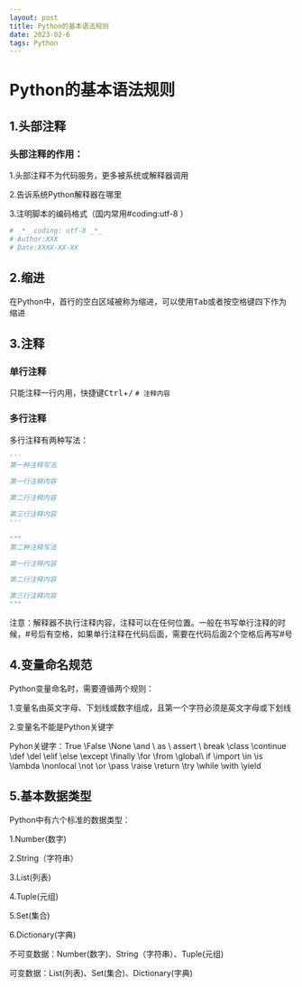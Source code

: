 ```yaml
---
layout: post
title: Python的基本语法规则
date: 2023-02-6
tags: Python
---
```





# Python的基本语法规则

## 1.头部注释
### 头部注释的作用：

1.头部注释不为代码服务，更多被系统或解释器调用

2.告诉系统Python解释器在哪里

3.注明脚本的编码格式（国内常用#coding:utf-8 ）

```python
# _*_ coding: utf-8 _*_
# Author:XXX
# Date:XXXX-XX-XX
```



## 2.缩进
在Python中，首行的空白区域被称为缩进，可以使用<kbd>Tab</kbd>或者按空格键四下作为缩进

## 3.注释
### 单行注释
只能注释一行内用，快捷键<kbd>Ctrl</kbd>+<kbd>/</kbd>
`# 注释内容`

### 多行注释

多行注释有两种写法：
``` python
'''
第一种注释写法

第一行注释内容

第二行注释内容

第三行注释内容
'''
```

``` python
"""
第二种注释写法

第一行注释内容

第二行注释内容

第三行注释内容
"""
```

注意：解释器不执行注释内容，注释可以在任何位置。一般在书写单行注释的时候，#号后有空格，如果单行注释在代码后面，需要在代码后面2个空格后再写#号


## 4.变量命名规范

Python变量命名时，需要遵循两个规则：

1.变量名由英文字母、下划线或数字组成，且第一个字符必须是英文字母或下划线

2.变量名不能是Python关键字

Pyhon关键字：True \False \None \and \ as \ assert \ break \class \continue \def \del \elif \else \except \finally \for \from \global\ if \import \in \is \lambda \nonlocal \not \or \pass \raise \return \try \while \with \yield

## 5.基本数据类型
Python中有六个标准的数据类型：

1.Number(数字)

2.String（字符串）

3.List(列表)

4.Tuple(元组)

5.Set(集合)

6.Dictionary(字典)

不可变数据：Number(数字)、String（字符串）、Tuple(元组)

可变数据：List(列表)、Set(集合)、Dictionary(字典)